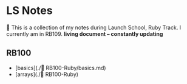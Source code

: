 # LS Notes

🍄 This is a collection of my notes during Launch School, Ruby Track. I currently am in RB109.
 **living document – constantly updating**

## RB100

- [basics](./🥑 RB100-Ruby/basics.md)
- [arrays](./🥑 RB100-Ruby)